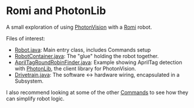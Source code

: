# Romi and PhotonLib

A small exploration of using [PhotonVision](https://photonvision.org) with a [Romi](https://docs.wpilib.org/en/stable/docs/romi-robot/index.html) robot.

Files of interest:

* [Robot.java](src/main/java/frc/robot/Robot.java): Main entry class, includes Commands setup
* [RobotContainer.java](src/main/java/frc/robot/RobotContainer.java): The "glue" holding the robot together.
* [AprilTagRoundRobinFinder.java](src/main/java/frc/robot/commands/AprilTagRoundRobinFinder.java): Example showing AprilTag detection with [PhotonLib](https://docs.photonvision.org/en/latest/docs/programming/photonlib/index.html), the client library for PhotonVision.
* [Drivetrain.java](src/main/java/frc/robot/subsystems/Drivetrain.java): The software <-> hardware wiring, encapsulated in a Subsystem.

I also recommend looking at some of the other [Commands](src/main/java/frc/robot/commands) to see how they can simplify robot logic.